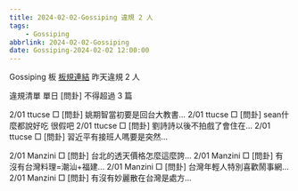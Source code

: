 ```yaml
---
title: 2024-02-02-Gossiping 違規 2 人
tags:
    - Gossiping
abbrlink: 2024-02-02-Gossiping
date: Gossiping-2024-02-02 12:00:00
---
```

Gossiping 板 [板規連結](https://www.ptt.cc/bbs/Gossiping/M.1637425085.A.07D.html)
昨天違規 2 人
<!-- more -->

違規清單
單日 [問卦] 不得超過 3 篇

2/01 ttucse □ [問卦] 姚期智當初要是回台大教書…
2/01 ttucse □ [問卦] sean什麼都說好吃 很假吧
2/01 ttucse □ [問卦] 劉詩詩以後不拍戲了會住在…
2/01 ttucse □ [問卦] 習近平有接班人嗎要是突然…

2/01 Manzini □ [問卦] 台北的透天價格怎麼這麼誇…
2/01 Manzini □ [問卦] 有沒有台灣料理=潮汕+福建…
2/01 Manzini □ [問卦] 台灣年輕人特別喜歡鬧事網…
2/01 Manzini □ [問卦] 有沒有妙麗散在台灣是處方…